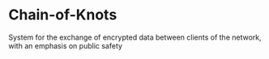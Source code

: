 # Chain-of-Knots
System for the exchange of encrypted data between clients of the network, with an emphasis on public safety
